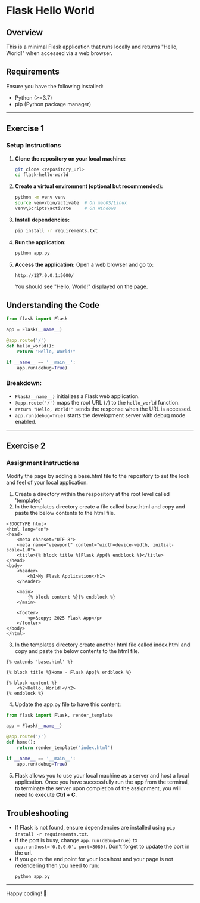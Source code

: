 # Flask Hello World

## Overview
This is a minimal Flask application that runs locally and returns "Hello, World!" when accessed via a web browser.

## Requirements
Ensure you have the following installed:
- Python (>=3.7)
- pip (Python package manager)

  
---

## Exercise 1
### Setup Instructions

1. **Clone the repository on your local machine:**
   ```sh
   git clone <repository_url>
   cd flask-hello-world
   ```

2. **Create a virtual environment (optional but recommended):**
   ```sh
   python -m venv venv
   source venv/bin/activate  # On macOS/Linux
   venv\Scripts\activate     # On Windows
   ```

3. **Install dependencies:**
   ```sh
   pip install -r requirements.txt
   ```

4. **Run the application:**
   ```sh
   python app.py
   ```

5. **Access the application:**
   Open a web browser and go to:
   ```
   http://127.0.0.1:5000/
   ```
   You should see "Hello, World!" displayed on the page.

## Understanding the Code

```python
from flask import Flask

app = Flask(__name__)

@app.route('/')
def hello_world():
    return "Hello, World!"

if __name__ == '__main__':
    app.run(debug=True)
```

### Breakdown: 
- `Flask(__name__)` initializes a Flask web application.
- `@app.route('/')` maps the root URL (`/`) to the `hello_world` function.
- `return "Hello, World!"` sends the response when the URL is accessed.
- `app.run(debug=True)` starts the development server with debug mode enabled.

---

## Exercise 2
### Assignment Instructions
Modify the page by adding a base.html file to the repository to set the look and feel of your local application.
  
1. Create a directory within the respository at the root level called 'templates'
2. In the templates directory create a file called base.html and copy and paste the below contents to the html file.
```
<!DOCTYPE html>
<html lang="en">
<head>
    <meta charset="UTF-8">
    <meta name="viewport" content="width=device-width, initial-scale=1.0">
    <title>{% block title %}Flask App{% endblock %}</title>
</head>
<body>
    <header>
        <h1>My Flask Application</h1>
    </header>

    <main>
        {% block content %}{% endblock %}
    </main>

    <footer>
        <p>&copy; 2025 Flask App</p>
    </footer>
</body>
</html>
```

  3. In the templates directory create another html file called index.html and copy and paste the below contents to the html file.
```
{% extends 'base.html' %}

{% block title %}Home - Flask App{% endblock %}

{% block content %}
    <h2>Hello, World!</h2>
{% endblock %}
```

  4. Update the app.py file to have this content:
```python
from flask import Flask, render_template

app = Flask(__name__)

@app.route('/')
def home():
    return render_template('index.html')

if __name__ == '__main__':
    app.run(debug=True)
```
5. Flask allows you to use your local machine as a server and host a local application. Once you have successfully run the app from the terminal, to terminate the server upon completion of the assignment, you will need to execute **Ctrl + C**.

## Troubleshooting
- If Flask is not found, ensure dependencies are installed using `pip install -r requirements.txt`.
- If the port is busy, change `app.run(debug=True)` to `app.run(host='0.0.0.0', port=8080)`. Don't forget to update the port in the url.
- If you go to the end point for your localhost and your page is not redendering then you need to run: 
   ```sh
   python app.py
   ```
---
Happy coding! 🚀
